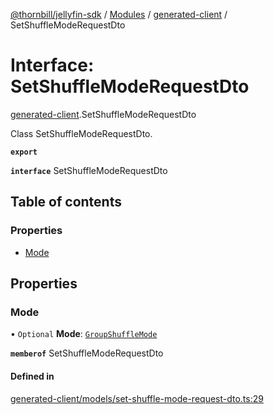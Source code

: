 [@thornbill/jellyfin-sdk](../README.md) / [Modules](../modules.md) / [generated-client](../modules/generated_client.md) / SetShuffleModeRequestDto

# Interface: SetShuffleModeRequestDto

[generated-client](../modules/generated_client.md).SetShuffleModeRequestDto

Class SetShuffleModeRequestDto.

**`export`**

**`interface`** SetShuffleModeRequestDto

## Table of contents

### Properties

- [Mode](generated_client.SetShuffleModeRequestDto.md#mode)

## Properties

### Mode

• `Optional` **Mode**: [`GroupShuffleMode`](../enums/generated_client.GroupShuffleMode.md)

**`memberof`** SetShuffleModeRequestDto

#### Defined in

[generated-client/models/set-shuffle-mode-request-dto.ts:29](https://github.com/thornbill/jellyfin-sdk-typescript/blob/1142a3e/src/generated-client/models/set-shuffle-mode-request-dto.ts#L29)
